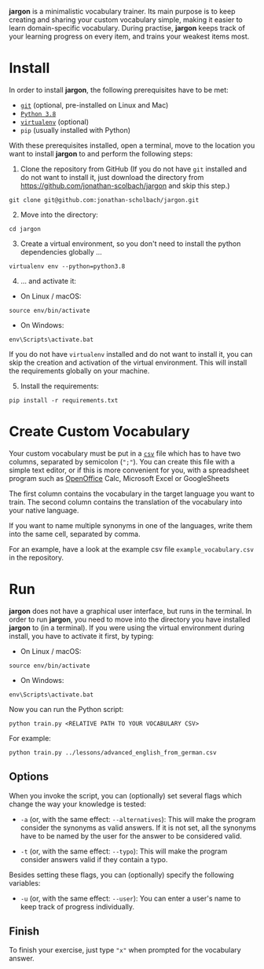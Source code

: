__jargon__ is a minimalistic vocabulary trainer. Its main purpose is to keep creating and sharing your custom vocabulary simple, making it easier to learn domain-specific vocabulary. During practise, __jargon__ keeps track of your learning progress on every item, and trains your weakest items most.

# Install

In order to install __jargon__, the following prerequisites have to be met:

+ [`git`](https://git-scm.com/book/en/v2/Getting-Started-Installing-Git) (optional, pre-installed on Linux and Mac)
+ [`Python 3.8`](https://www.python.org/downloads/)
+ [`virtualenv`](https://pypi.org/project/virtualenv/) (optional)
+ `pip` (usually installed with Python)

With these prerequisites installed, open a terminal, move to the location you want to install __jargon__ to and perform the following steps:

1. Clone the repository from GitHub (If you do not have `git` installed and do not want to install it, just download the directory from https://github.com/jonathan-scolbach/jargon and skip this step.)
```
git clone git@github.com:jonathan-scholbach/jargon.git
```

2. Move into the directory:
```
cd jargon
```

3. Create a virtual environment, so you don't need to install the python dependencies globally ...
```
virtualenv env --python=python3.8
```

4. ... and activate it:

+ On Linux / macOS:

```
source env/bin/activate
```
 
+ On Windows:

```
env\Scripts\activate.bat
```

If you do not have `virtualenv` installed and do not want to install it, you can skip the creation and activation of the virtual environment. This will install the requirements globally on your machine.

5. Install the requirements:

```
pip install -r requirements.txt
```

# Create Custom Vocabulary

Your custom vocabulary must be put in a [`csv`](https://en.wikipedia.org/wiki/Comma-separated_values) file which has to have two columns, separated by semicolon (`";"`). You can create this file with a simple text editor, or if this is more convenient for you, with a spreadsheet program such as [OpenOffice](https://www.openoffice.org/product/calc.html) Calc, Microsoft Excel or GoogleSheets

The first column contains the vocabulary in the target language you want to train. The second column contains the translation of the vocabulary into your native language.

If you want to name multiple synonyms in one of the languages, write them into the same cell, separated by comma.

For an example, have a look at the example csv file `example_vocabulary.csv` in the repository.

# Run

__jargon__ does not have a graphical user interface, but runs in the terminal. In order to run __jargon__, you need to move into the directory you have installed __jargon__ to (in a terminal). If you were using the virtual environment during install, you have to activate it first, by typing:

+ On Linux / macOS:

```
source env/bin/activate
```
 
+ On Windows:

```
env\Scripts\activate.bat
```

Now you can run the Python script:

```
python train.py <RELATIVE PATH TO YOUR VOCABULARY CSV> 
```

For example:

```
python train.py ../lessons/advanced_english_from_german.csv 
```


## Options

When you invoke the script, you can (optionally) set several flags which change the way your knowledge is tested:

+ `-a` (or, with the same effect: `--alternatives`): This will make the program consider the synonyms as valid answers. If it is not set, all the synonyms have to be named by the user for the answer to be considered valid.

+ `-t` (or, with the same effect: `--typo`): This will make the program consider answers valid if they contain a typo.

Besides setting these flags, you can (optionally) specify the following variables:

+ `-u` (or, with the same effect: `--user`): You can enter a user's name to keep track of progress individually.


## Finish

To finish your exercise, just type `"x"` when prompted for the vocabulary answer.
